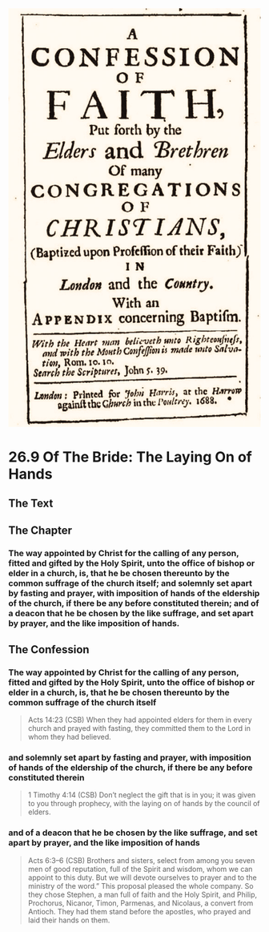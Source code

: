 <img class="intro-right" src="art-1689.png">

# 26.9 Of The Bride: The Laying On of Hands

## The Text

## The Chapter

### The way appointed by Christ for the calling of any person, fitted and gifted by the Holy Spirit, unto the office of bishop or elder in a church, is, that he be chosen thereunto by the common suffrage of the church itself; and solemnly set apart by fasting and prayer, with imposition of hands of the eldership of the church, if there be any before constituted therein; and of a deacon that he be chosen by the like suffrage, and set apart by prayer, and the like imposition of hands.

## The Confession

### The way appointed by Christ for the calling of any person, fitted and gifted by the Holy Spirit, unto the office of bishop or elder in a church, is, that he be chosen thereunto by the common suffrage of the church itself

>Acts 14:23 (CSB) When they had appointed elders for them in every church and prayed with fasting, they committed them to the Lord in whom they had believed.

### and solemnly set apart by fasting and prayer, with imposition of hands of the eldership of the church, if there be any before constituted therein

>1 Timothy 4:14 (CSB) Don’t neglect the gift that is in you; it was given to you through prophecy, with the laying on of hands by the council of elders.

### and of a deacon that he be chosen by the like suffrage, and set apart by prayer, and the like imposition of hands

>Acts 6:3–6 (CSB) Brothers and sisters, select from among you seven men of good reputation, full of the Spirit and wisdom, whom we can appoint to this duty. But we will devote ourselves to prayer and to the ministry of the word.” This proposal pleased the whole company. So they chose Stephen, a man full of faith and the Holy Spirit, and Philip, Prochorus, Nicanor, Timon, Parmenas, and Nicolaus, a convert from Antioch. They had them stand before the apostles, who prayed and laid their hands on them.
